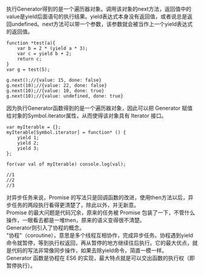 执行Generator得到的是一个遍历器对象。调用该对象的next方法，返回值中的value是yield后面语句的执行结果。yield表达式本身没有返回值，或者说总是返回undefined。next方法可以带一个参数，该参数就会被当作上一个yield表达式的返回值。   
```
function *test(a){
	var b = 2 * (yield a * 3);
	var c = yield b + 2;
	return c;
}
var g = test(5);

g.next();//{value: 15, done: false}
g.next(10);//{value: 22, done: false}
g.next(10);//{value: 10, done: true}
g.next(10);//{value: undefined, done: true}
```
因为执行Generator函数得到的是一个遍历器对象，因此可以把 Generator 赋值给对象的Symbol.iterator属性，从而使得该对象具有 Iterator 接口。       
```
var myIterable = {};
myIterable[Symbol.iterator] = function* () {
    yield 1;
    yield 2;
    yield 3;
};

for(var val of myIterable) console.log(val);

//1
//2
//3
```
           
对异步任务来说，Promise 的写法只是回调函数的改进，使用then方法以后，异步任务的两段执行看得更清楚了，除此以外，并无新意。             
Promise 的最大问题是代码冗余，原来的任务被 Promise 包装了一下，不管什么操作，一眼看去都是一堆then，原来的语义变得很不清楚。            
Generator则引入了协程的概念。     
"协程"（coroutine），意思是多个线程互相协作，完成异步任务。协程遇到yield命令就暂停，等到执行权返回，再从暂停的地方继续往后执行。它的最大优点，就是代码的写法非常像同步操作，如果去除yield命令，简直一模一样。       
Generator 函数是协程在 ES6 的实现，最大特点就是可以交出函数的执行权（即暂停执行）。     